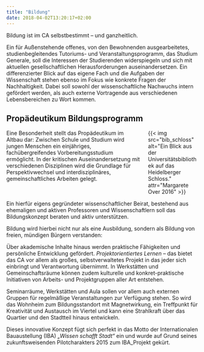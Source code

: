 ```yaml
---
title: "Bildung"
date: 2018-04-02T13:20:17+02:00
---
```


<div class="color-block">Bildung ist im CA selbstbestimmt – und ganzheitlich.</div>

Ein für Außenstehende offenes, von den Bewohnenden ausgearbeitetes, studienbegleitendes Tutoriums- und Veranstaltungsprogramm, das Studium Generale, soll die Interessen der Studierenden widerspiegeln und sich mit aktuellen gesellschaftlichen Herausforderungen auseinandersetzen. Ein differenzierter Blick auf das eigene Fach und die Aufgaben der Wissenschaft stehen ebenso im Fokus wie konkrete Fragen der Nachhaltigkeit. Dabei soll sowohl der wissenschaftliche Nachwuchs intern gefördert werden, als auch externe Vortragende aus verschiedenen Lebensbereichen zu Wort kommen.

## Propädeutikum Bildungsprogramm
<div class="columns">
    <div class="column is-flex-middle">
    Eine Besonderheit stellt das Propädeutikum im Altbau dar: Zwischen Schule und Studium wird jungen Menschen ein einjähriges, fachübergreifendes Vorbereitungsstudium ermöglicht. In der kritischen Auseinandersetzung mit verschiedenen Disziplinen wird die Grundlage für Perspektivwechsel und interdisziplinäres, gemeinschaftliches Arbeiten gelegt.
    </div>
    <div class="column">
        {{< img src="bib_schloss" alt="Ein Blick aus der Universitätsbibliothek auf das Heidelberger Schloss." attr="Margarete Over 2016" >}}
    </div>
</div>

Ein hierfür eigens gegründeter wissenschaftlicher Beirat, bestehend aus ehemaligen und aktiven Professoren und Wissenschaftlern soll das Bildungskonzept beraten und aktiv unterstützen.

<div class="color-block">Bildung wird hierbei nicht nur als eine Ausbildung, sondern als Bildung von freien, mündigen Bürgern verstanden:</div>

Über akademische Inhalte hinaus werden praktische Fähigkeiten und persönliche Entwicklung gefördert. _Projektorientiertes Lernen_ – das bietet das CA vor allem als großes, selbstverwaltetes Projekt in das jeder sich einbringt und Verantwortung übernimmt. In Werkstätten und Gemeinschaftsräume können zudem kulturelle und konkret-praktische Initiativen von Arbeits- und Projektgruppen aller Art entstehen.

Seminarräume, Werkstätten und Aula sollen vor allem auch externen Gruppen für regelmäßige Veranstaltungen zur Verfügung stehen. So wird das Wohnheim zum Bildungsstandort mit Magnetwirkung, ein Treffpunkt für Kreativität und Austausch im Viertel und kann eine Strahlkraft über das Quartier und den Stadtteil hinaus entwickeln.

Dieses innovative Konzept fügt sich perfekt in das Motto der Internationalen Bauaustellung (IBA) _„Wissen schafft Stadt“_ ein und wurde auf Grund seines zukunftsweisenden Pilotcharakters 2015 zum IBA_Projekt gekürt.
